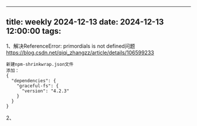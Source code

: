 
---
title: weekly 2024-12-13
date: 2024-12-13 12:00:00
tags:
---
1、解决ReferenceError: primordials is not defined问题
https://blog.csdn.net/qiqi_zhangzz/article/details/106599233

```
新建npm-shrinkwrap.json文件
添加：
{
  "dependencies": {
    "graceful-fs": {
      "version": "4.2.3"
    }
  }
}
```

2、
